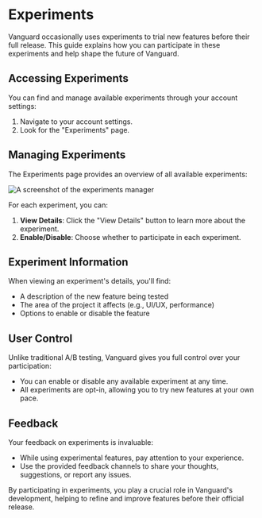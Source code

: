 # Experiments

Vanguard occasionally uses experiments to trial new features before their full release. This guide explains how you can participate in these experiments and help shape the future of Vanguard.

## Accessing Experiments

You can find and manage available experiments through your account settings:

1. Navigate to your account settings.
2. Look for the "Experiments" page.

## Managing Experiments

The Experiments page provides an overview of all available experiments:

![A screenshot of the experiments manager](/images/experiments-example.png)

For each experiment, you can:

1. **View Details**: Click the "View Details" button to learn more about the experiment.
2. **Enable/Disable**: Choose whether to participate in each experiment.

## Experiment Information

When viewing an experiment's details, you'll find:

- A description of the new feature being tested
- The area of the project it affects (e.g., UI/UX, performance)
- Options to enable or disable the feature

## User Control

Unlike traditional A/B testing, Vanguard gives you full control over your participation:

- You can enable or disable any available experiment at any time.
- All experiments are opt-in, allowing you to try new features at your own pace.

## Feedback

Your feedback on experiments is invaluable:

- While using experimental features, pay attention to your experience.
- Use the provided feedback channels to share your thoughts, suggestions, or report any issues.

By participating in experiments, you play a crucial role in Vanguard's development, helping to refine and improve features before their official release.